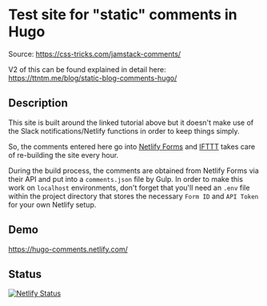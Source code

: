 # Test site for "static" comments in Hugo

Source: https://css-tricks.com/jamstack-comments/

V2 of this can be found explained in detail here: https://ttntm.me/blog/static-blog-comments-hugo/

## Description

This site is built around the linked tutorial above but it doesn't make use of the Slack notifications/Netlify functions in order to keep things simply.

So, the comments entered here go into [Netlify Forms](https://www.netlify.com/docs/form-handling/) and [IFTTT](https://ifttt.com/) takes care of re-building the site every hour.

During the build process, the comments are obtained from Netlify Forms via their API and put into a `comments.json` file by Gulp. In order to make this work on `localhost` environments, don't forget that you'll need an `.env` file within the project directory that stores the necessary `Form ID` and `API Token` for your own Netlify setup.

## Demo

https://hugo-comments.netlify.com/

## Status

[![Netlify Status](https://api.netlify.com/api/v1/badges/6a5bdcb6-71ef-444b-93fc-afcc2fea774c/deploy-status)](https://app.netlify.com/sites/hugo-comments/deploys)
